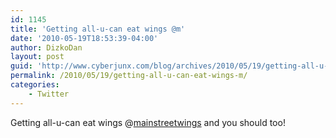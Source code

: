 ```yaml
---
id: 1145
title: 'Getting all-u-can eat wings @m'
date: '2010-05-19T18:53:39-04:00'
author: DizkoDan
layout: post
guid: 'http://www.cyberjunx.com/blog/archives/2010/05/19/getting-all-u-can-eat-wings-m/'
permalink: /2010/05/19/getting-all-u-can-eat-wings-m/
categories:
    - Twitter
---
```


Getting all-u-can eat wings @[mainstreetwings](http://twitter.com/mainstreetwings) and you should too!